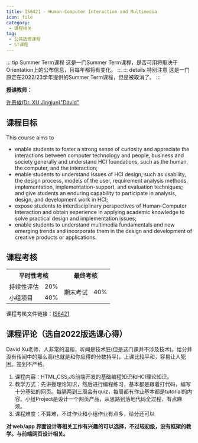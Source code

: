```yaml
---
title: IS6421 - Human-Computer Interaction and Multimedia
icon: file
category:
 - 课程相关
tag:
 - 公共选修课程
 - ST课程
---
```


::: tip Summer Term课程
这是一门Summer Term课程，是否可用将取决于Orientation上的公布信息，且每年都将有变化。
:::
::: details 特别注意
这是一门原定在2022/23学年提供的Summer Term课程，但是被取消了。
:::

**授课教师：**

[许景俊(Dr. XU Jingjun)"David"](https://www.cb.cityu.edu.hk/staff/davidxu/)

<!--more-->

## 课程目标

This course aims to

- enable students to foster a strong sense of curiosity and appreciate the interactions between computer technology and people, business and society generally and understand HCI foundations, such as the human, the computer, and the interaction;
- enable students to understand issues of HCI design, such as usability, the design process, models of the user, requirement analysis methods, implementation, implementation-support, and evaluation techniques; and give students an enduring capability to participate in analysis, design, and development work in HCI;
- expose students to interdisciplinary perspectives of Human-Computer Interaction and obtain experience in applying academic knowledge to solve practical design and implementation issues;
- enable students to understand multimedia fundamentals and new emerging trends and incorporate them in the design and development of creative products or applications.

## 课程考核

<table>
    <tr>
        <th colspan=2>
            平时性考核
        </th>
        <th colspan=2>
            最终考核
        </th>
    </tr>
    <tr>
        <td>
            持续性评估
        </td>
        <td>
            20%
        </td>
        <td rowspan=3>
            期末考试
        </td>
        <td rowspan=3>
            40%
        </td>
    </tr>
    <tr>
        <td>
            小组项目
        </td>
        <td>
            40%
        </td>
    </tr>
</table>

课程考核文件链接：[IS6421](https://www.cityu.edu.hk/catalogue/pg/202223/course/IS6421.pdf)

## 课程评论（选自2022版选课心得）

David Xu老师，人非常的温和，听闻是技术狂(但是这门课并不涉及技术)。给分并没有传闻中的那么高(也就是和你应得的分数持平)。上课比较平和，容易让人犯困。签到不严格。

1. 课程内容：HTML,CSS,JS前端开发的基础编程知识和HCI理论知识。
2. 教学方式：先讲授理论知识，然后进行编程练习，基本都是跟着打代码，编写十分基础的网页。每隔两到三周会有quiz，每周都有作业基本都是tutorial的内容。小组Project是设计一个网页产品，从思路到落地代码全过程，有点麻烦。
3. 课程难度：不算难，不过作业和小组作业有点多，给分还可以

**对 web/app 界面设计等相关工作有兴趣的可以选择，不过较初级，没有框架的教学。与前端网页设计相关。**

